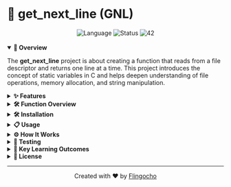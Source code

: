 # 📄 get_next_line (GNL)

<div align="center">
  <img src="https://img.shields.io/badge/Language-C-blue" alt="Language">
  <img src="https://img.shields.io/badge/Status-Completed-success" alt="Status">
  <img src="https://img.shields.io/badge/42-School-brightgreen" alt="42">
  <br><br>
</div>

<details open>
<summary><b>🚀 Overview</b></summary>

The **get_next_line** project is about creating a function that reads from a file descriptor and returns one line at a time. This project introduces the concept of static variables in C and helps deepen understanding of file operations, memory allocation, and string manipulation.
</details>

<details>
<summary><b>✨ Features</b></summary>

- Read text from a file descriptor, one line at a time
- Properly handle memory allocation and deallocation
- Adaptable buffer size through BUFFER_SIZE compilation flag
- Supports reading from different file descriptors
- Preserves reading position between function calls
</details>

<details>
<summary><b>🛠️ Function Overview</b></summary>

<details>
<summary><b>🔑 Main Function</b></summary>

| Function | Description |
|----------|-------------|
| `get_next_line` | Returns one line at a time from a file descriptor |

</details>

<details>
<summary><b>⚙️ Helper Functions</b></summary>

| Function | Description |
|----------|-------------|
| `ft_read_till_n` | Reads from file descriptor until newline character is found |
| `ft_get_line` | Extracts a complete line (up to newline) from holder |
| `ft_subs_line_from_holder` | Updates holder by removing the line that was just returned |
| `ft_strjoiner` | Joins two strings into a new one and frees the first |
| `ft_strchr` | Locates first occurrence of character in string |
| `ft_strlen` | Calculates the length of a string |
| `ft_substr` | Extracts a substring from a given string |
| `ft_free` | Frees memory allocated for a string and sets pointer to NULL |

</details>
</details>

<details>
<summary><b>🛠️ Installation</b></summary>

```bash
# Clone the repository
git clone https://github.com/Flingocho/get_next_line.git

# Navigate to the directory
cd get_next_line
```

### Project Structure

The project follows a modern directory structure:

```
get_next_line/
├── include/              # Header files directory
│   └── get_next_line.h   # Main header file with function prototypes
├── src/                  # Source files directory
│   ├── get_next_line.c         # Main function implementation
│   └── get_next_line_utils.c   # Helper functions implementation
├── obj/                  # Object files (created during compilation)
└── Makefile              # Build automation
```
</details>

<details>
<summary><b>📋 Usage</b></summary>

### Compilation

```bash
# Compile with default buffer size (10)
make

# Compile with custom buffer size
cc -Wall -Wextra -Werror -D BUFFER_SIZE=42 src/get_next_line.c src/get_next_line_utils.c -I./include
```

### Integration Into Your Project

```c
#include "get_next_line.h"
#include <fcntl.h>
#include <stdio.h>

int main(void)
{
    int fd = open("example.txt", O_RDONLY);
    char *line;

    while ((line = get_next_line(fd)) != NULL)
    {
        printf("%s", line);
        free(line);
    }
    close(fd);
    return (0);
}
```
</details>

<details>
<summary><b>⚙️ How It Works</b></summary>

1. The function uses a static variable `holder` to store any leftover text between function calls
2. When called, it checks if `holder` already contains a newline; if not, it reads more data
3. It reads data in chunks of `BUFFER_SIZE` until a newline is found or EOF is reached
4. It extracts one line (up to and including the newline character) and returns it
5. It updates `holder` to contain only the remaining text for future calls
6. When EOF is reached and all text is processed, it returns NULL

### Buffer Size

- The buffer size can be adjusted during compilation with the `-D BUFFER_SIZE=n` flag
- Larger buffer sizes can improve performance with large files but use more memory
- Smaller buffer sizes use less memory but may require more read operations

</details>

<details>
<summary><b>🧪 Testing</b></summary>

Create a test file:

```bash
echo -e "Line 1\nLine 2\nLine 3\nLast line without newline" > test.txt
```

Create a test program:

```c
#include "get_next_line.h"
#include <fcntl.h>
#include <stdio.h>

int main(void)
{
    int fd = open("test.txt", O_RDONLY);
    char *line;
    int line_count = 0;
    
    while ((line = get_next_line(fd)) != NULL)
    {
        printf("Line %d: %s", ++line_count, line);
        free(line);
    }
    close(fd);
    return (0);
}
```

Compile and run:

```bash
cc -Wall -Wextra -Werror test.c src/get_next_line.c src/get_next_line_utils.c -I./include -o test_gnl
./test_gnl
```
</details>

<details>
<summary><b>🌟 Key Learning Outcomes</b></summary>

- Understanding static variables and their persistence across function calls
- File descriptor handling and read operations
- Advanced memory management and avoiding memory leaks
- String manipulation and buffer handling
- Implementing functions with minimal dependencies
</details>

<details>
<summary><b>📜 License</b></summary>

This project is part of the 42 School curriculum and is provided under the [MIT License](LICENSE).
</details>

---

<div align="center">
  Created with ❤️ by <a href="https://github.com/Flingocho">Flingocho</a>
</div>
